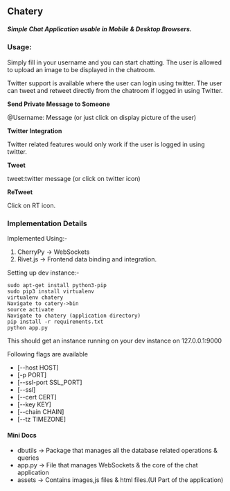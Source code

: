## Chatery

##### Simple Chat Application usable in Mobile & Desktop Browsers.

### Usage:

Simply fill in your username and you can start chatting. The user is allowed to upload an image to be displayed in the chatroom.

Twitter support is available where the user can login using twitter.
The user can tweet and retweet directly from the chatroom if logged in using Twitter.

**Send Private Message to Someone**

@Username: Message (or just click on display picture of the user)

**Twitter Integration**

Twitter related features would only work if the user is logged in using twitter.

**Tweet**

tweet:twitter message (or click on twitter icon)

**ReTweet**

Click on RT icon.


### Implementation Details

Implemented Using:-

1. CherryPy -> WebSockets
2. Rivet.js -> Frontend data binding and integration.


Setting up dev instance:-

    sudo apt-get install python3-pip
    sudo pip3 install virtualenv
    virtualenv chatery
    Navigate to catery->bin
    source activate
    Navigate to chatery (application directory)
    pip install -r requirements.txt
    python app.py


This should get an instance running on your dev instance on 127.0.0.1:9000

Following flags are available
- [--host HOST]
- [-p PORT]
- [--ssl-port SSL_PORT]
- [--ssl]
- [--cert CERT]
- [--key KEY]
- [--chain CHAIN]
- [--tz TIMEZONE]


#### Mini Docs
- dbutils -> Package that manages all the database related operations & queries
- app.py -> File that manages WebSockets & the core of the chat application
- assets -> Contains images,js files & html files.(UI Part of the application)